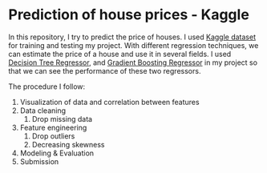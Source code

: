 # Prediction of house prices - Kaggle

In this repository, I try to predict the price of houses. I used [Kaggle dataset](https://www.kaggle.com/c/house-prices-advanced-regression-techniques/data) for training and testing my project. With different regression techniques, we can estimate the price of a house and use it in several fields.
I used [Decision Tree Regressor](https://scikit-learn.org/stable/modules/generated/sklearn.tree.DecisionTreeRegressor.html), and [Gradient Boosting Regressor](https://scikit-learn.org/stable/modules/generated/sklearn.ensemble.GradientBoostingRegressor.html?highlight=gradient#sklearn.ensemble.GradientBoostingRegressor) in my project so that we can see the performance of these two regressors.

The procedure I follow:
          
1. Visualization of data and correlation between features
2. Data cleaning
     1. Drop missing data
3. Feature engineering
     1. Drop outliers
     2. Decreasing skewness 
4. Modeling & Evaluation
5. Submission
